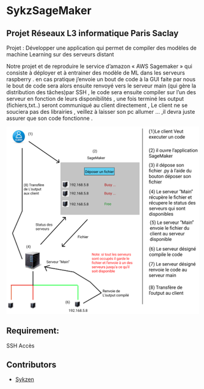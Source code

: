 # SykzSageMaker
## Projet Réseaux L3 informatique Paris Saclay
Projet : Développer une application qui permet de compiler des modèles de machine Learning sur des serveurs distant 

Notre projet et de reproduire le service d’amazon « AWS Sagemaker » qui consiste à déployer et à entrainer des modèle de ML dans les serveurs raspberry . en cas pratique j’envoie un bout de code à la GUI faite par nous le bout de code sera alors ensuite renvoyé vers le serveur main  (qui gère la distribution des tâches)par SSH ,  le code sera ensuite compiler sur l’un des serveur en fonction de leurs disponibilités , une fois terminé les output (fichiers,txt..) seront communiqué au client directement , 
Le client ne se souciera pas des librairies , veillez à laisser son pc allumer … ,il devra juste assurer que son code fonctionne
.

![Alt text](static/conception.png)


## Requirement:

SSH Accès</br>
## Contributors
- [Sykzen](https://github.com/Sykzen) 
